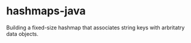 # hashmaps-java

Building a fixed-size hashmap that associates string keys with arbritatry data objects.
